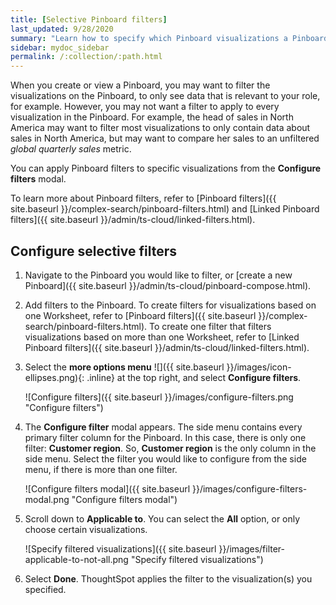 ```yaml
---
title: [Selective Pinboard filters]
last_updated: 9/28/2020
summary: "Learn how to specify which Pinboard visualizations a Pinboard filter should apply to."
sidebar: mydoc_sidebar
permalink: /:collection/:path.html
---
```

When you create or view a Pinboard, you may want to filter the visualizations on the Pinboard, to only see data that is relevant to your role, for example. However, you may not want a filter to apply to every visualization in the Pinboard. For example, the head of sales in North America may want to filter most visualizations to only contain data about sales in North America, but may want to compare her sales to an unfiltered *global quarterly sales* metric.

You can apply Pinboard filters to specific visualizations from the **Configure filters** modal.

To learn more about Pinboard filters, refer to [Pinboard filters]({{ site.baseurl }}/complex-search/pinboard-filters.html) and [Linked Pinboard filters]({{ site.baseurl }}/admin/ts-cloud/linked-filters.html).

## Configure selective filters
1. Navigate to the Pinboard you would like to filter, or [create a new Pinboard]({{ site.baseurl }}/admin/ts-cloud/pinboard-compose.html).

2. Add filters to the Pinboard. To create filters for visualizations based on one Worksheet, refer to [Pinboard filters]({{ site.baseurl }}/complex-search/pinboard-filters.html). To create one filter that filters visualizations based on more than one Worksheet, refer to [Linked Pinboard filters]({{ site.baseurl }}/admin/ts-cloud/linked-filters.html).

3. Select the **more options menu** ![]({{ site.baseurl }}/images/icon-ellipses.png){: .inline} at the top right, and select **Configure filters**.

    ![Configure filters]({{ site.baseurl }}/images/configure-filters.png "Configure filters")

4. The **Configure filter** modal appears. The side menu contains every primary filter column for the Pinboard. In this case, there is only one filter: **Customer region**. So, **Customer region** is the only column in the side menu. Select the filter you would like to configure from the side menu, if there is more than one filter.

    ![Configure filters modal]({{ site.baseurl }}/images/configure-filters-modal.png "Configure filters modal")

5. Scroll down to **Applicable to**. You can select the **All** option, or only choose certain visualizations.

    ![Specify filtered visualizations]({{ site.baseurl }}/images/filter-applicable-to-not-all.png "Specify filtered visualizations")

6. Select **Done**. ThoughtSpot applies the filter to the visualization(s) you specified.

